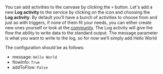 You can add activities to the canvase by clicking the `+` button. Let's add a new **Log activity** to the service by clicking on the icon and choosing the **Log activity**. By default you'll have a bunch of activities to choose from and just as with triggers, if none of them fit your needs, you can either create new ones yourself or look at the [community](https://tibcosoftware.github.io/flogo/showcases/). The Log activity will give the flow the ability to write data to the standard output. The message parameter is what you want to write to the log, so for now we’ll simply add Hello World

The configuration should be as follows:

* message: `Hello World`
* flowInfo: `True`
* addToFlow: `False`